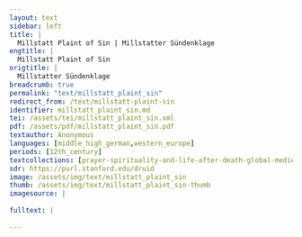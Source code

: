 ```yaml
---
layout: text
sidebar: left
title: |
  Millstatt Plaint of Sin | Millstatter Sündenklage
engtitle: |
  Millstatt Plaint of Sin
origtitle: |
  Millstatter Sündenklage
breadcrumb: true
permalink: "text/millstatt_plaint_sin"
redirect_from: /text/millstatt-plaint-sin
identifier: millstatt_plaint_sin.md
tei: /assets/tei/millstatt_plaint_sin.xml
pdf: /assets/pdf/millstatt_plaint_sin.pdf
textauthor: Anonymous
languages: [middle_high_german,western_europe]
periods: [12th_century]
textcollections: [prayer-spirituality-and-life-after-death-global-medieval-perspectives]
sdr: https://purl.stanford.edu/druid 
image: /assets/img/text/millstatt_plaint_sin
thumb: /assets/img/text/millstatt_plaint_sin-thumb
imagesource: |
  
fulltext: |
  
---
```

